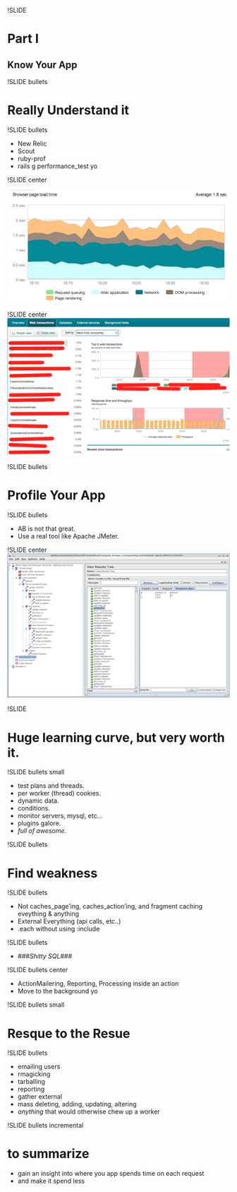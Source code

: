 !SLIDE
# Part I #
## Know Your App ##

!SLIDE bullets

# Really Understand it #

!SLIDE bullets
* New Relic
* Scout
* ruby-prof
* rails g performance_test yo

!SLIDE center

![New Relic](nr.jpg)

!SLIDE center
![New Relic](nr2.png)

!SLIDE bullets

# Profile Your App #

!SLIDE bullets

* AB is not that great.
* Use a real tool like Apache JMeter.

!SLIDE center
![Jmeter](jmeter.png)

!SLIDE 
# Huge learning curve, but very worth it. #

!SLIDE bullets small
* test plans and threads.
* per worker (thread) cookies.
* dynamic data.
* conditions.
* monitor servers, mysql, etc...
* plugins galore.
* _full of awesome_.

!SLIDE bullets

# Find weakness #

!SLIDE bullets

* Not caches\_page’ing, caches\_action’ing, and fragment caching eveything & anything
* External Everything (api calls, etc..)
* .each without using :include 

!SLIDE bullets
* ###_Shitty SQL_###


!SLIDE bullets center

* ActionMailering, Reporting, Processing inside an action
* Move to the background yo

!SLIDE bullets small

# Resque to the Resue #

!SLIDE bullets
* emailing users
* rmagicking
* tarballing
* reporting
* gather external
* mass deleting, adding, updating, altering
* _anything_ that would otherwise chew up a worker

!SLIDE bullets incremental
# to summarize #

* gain an insight into where you app spends time on each request
* and make it spend less